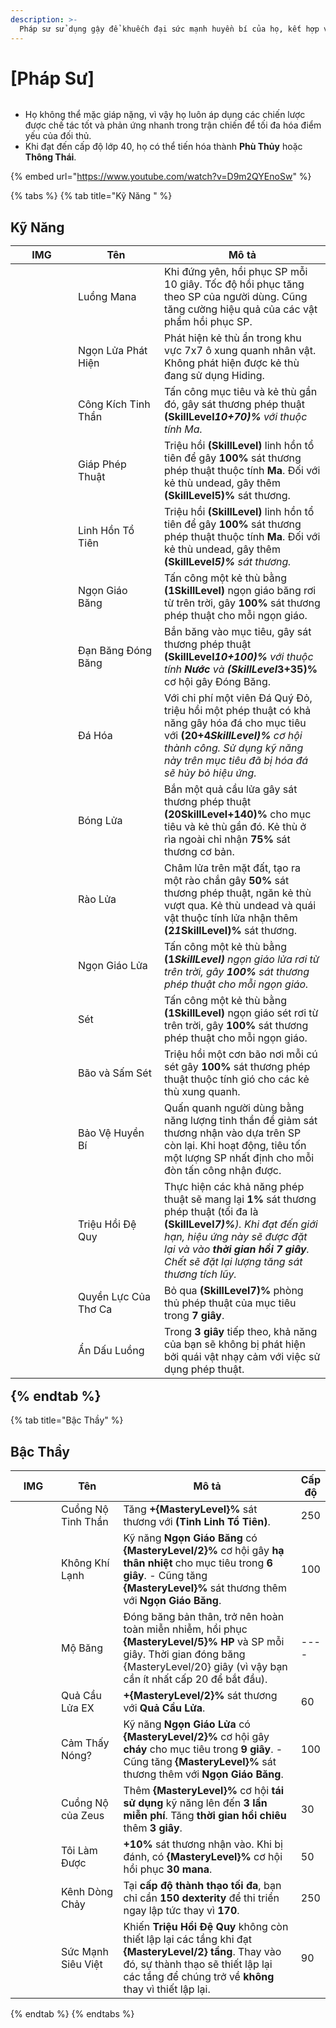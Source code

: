 ```yaml
---
description: >-
  Pháp sư sử dụng gậy để khuếch đại sức mạnh huyền bí của họ, kết hợp với kiến thức sâu rộng về các lực lượng nguyên tố của thế giới, cho phép họ phát động sự hủy diệt tàn khốc.
---
```


# \[Pháp Sư]

<figure><img src="../../.gitbook/assets/700px-1Mago.png" alt=""><figcaption></figcaption></figure>

* Họ không thể mặc giáp nặng, vì vậy họ luôn áp dụng các chiến lược được chế tác tốt và phản ứng nhanh trong trận chiến để tối đa hóa điểm yếu của đối thủ.
* Khi đạt đến cấp độ lớp 40, họ có thể tiến hóa thành **Phù Thủy** hoặc **Thông Thái**.

{% embed url="https://www.youtube.com/watch?v=D9m2QYEnoSw" %}

{% tabs %}
{% tab title="Kỹ Năng " %}
## **Kỹ Năng**<table><thead><tr><th width="84">IMG</th><th width="122">Tên</th><th>Mô tả</th></tr></thead><tbody><tr><td><img src="../../.gitbook/assets/9a.png" alt=""></td><td>Luồng Mana</td><td>Khi đứng yên, hồi phục SP mỗi 10 giây. Tốc độ hồi phục tăng theo SP của người dùng. Cũng tăng cường hiệu quả của các vật phẩm hồi phục SP.</td></tr><tr><td><img src="../../.gitbook/assets/10a.png" alt=""></td><td>Ngọn Lửa Phát Hiện</td><td>Phát hiện kẻ thù ẩn trong khu vực 7x7 ô xung quanh nhân vật. Không phát hiện được kẻ thù đang sử dụng Hiding.</td></tr><tr><td><img src="../../.gitbook/assets/11aa (1).png" alt=""></td><td>Công Kích Tinh Thần</td><td>Tấn công mục tiêu và kẻ thù gần đó, gây sát thương phép thuật <strong>(SkillLevel*10+70)%</strong> với thuộc tính Ma.</td></tr><tr><td><img src="../../.gitbook/assets/12a.png" alt=""></td><td>Giáp Phép Thuật</td><td>Triệu hồi <strong>(SkillLevel)</strong> linh hồn tổ tiên để gây <strong>100%</strong> sát thương phép thuật thuộc tính <strong>Ma</strong>. Đối với kẻ thù undead, gây thêm <strong>(SkillLevel*5)%</strong> sát thương.</td></tr><tr><td><img src="../../.gitbook/assets/11aa (1).png" alt=""></td><td>Linh Hồn Tổ Tiên</td><td>Triệu hồi <strong>(SkillLevel)</strong> linh hồn tổ tiên để gây <strong>100%</strong> sát thương phép thuật thuộc tính <strong>Ma</strong>. Đối với kẻ thù undead, gây thêm <strong>(SkillLevel*5)%</strong> sát thương.</td></tr><tr><td><img src="../../.gitbook/assets/14a.png" alt=""></td><td>Ngọn Giáo Băng</td><td>Tấn công một kẻ thù bằng <strong>(1*SkillLevel)</strong> ngọn giáo băng rơi từ trên trời, gây <strong>100%</strong> sát thương phép thuật cho mỗi ngọn giáo.</td></tr><tr><td><img src="../../.gitbook/assets/15a.png" alt=""></td><td>Đạn Băng Đóng Băng</td><td>Bắn băng vào mục tiêu, gây sát thương phép thuật <strong>(SkillLevel*10+100)%</strong> với thuộc tính <strong>Nước</strong> và <strong>(SkillLevel*3+35)%</strong> cơ hội gây Đóng Băng.</td></tr><tr><td><img src="../../.gitbook/assets/16a.png" alt=""></td><td>Đá Hóa</td><td>Với chi phí một viên Đá Quý Đỏ, triệu hồi một phép thuật có khả năng gây hóa đá cho mục tiêu với <strong>(20+4*SkillLevel)%</strong> cơ hội thành công. Sử dụng kỹ năng này trên mục tiêu đã bị hóa đá sẽ hủy bỏ hiệu ứng.</td></tr><tr><td><img src="../../.gitbook/assets/17a.png" alt=""></td><td>Bóng Lửa</td><td>Bắn một quả cầu lửa gây sát thương phép thuật <strong>(20*SkillLevel+140)%</strong> cho mục tiêu và kẻ thù gần đó. Kẻ thù ở rìa ngoài chỉ nhận <strong>75%</strong> sát thương cơ bản.</td></tr><tr><td><img src="../../.gitbook/assets/18a.png" alt=""></td><td>Rào Lửa</td><td>Châm lửa trên mặt đất, tạo ra một rào chắn gây <strong>50%</strong> sát thương phép thuật, ngăn kẻ thù vượt qua. Kẻ thù undead và quái vật thuộc tính lửa nhận thêm <strong>(2*1*SkillLevel)%</strong> sát thương.</td></tr><tr><td><img src="../../.gitbook/assets/19a.png" alt=""></td><td>Ngọn Giáo Lửa</td><td>Tấn công một kẻ thù bằng <strong>(1*SkillLevel)</strong> ngọn giáo lửa rơi từ trên trời, gây <strong>100%</strong> sát thương phép thuật cho mỗi ngọn giáo.</td></tr><tr><td><img src="../../.gitbook/assets/20a.png" alt=""></td><td>Sét</td><td>Tấn công một kẻ thù bằng <strong>(1*SkillLevel)</strong> ngọn giáo sét rơi từ trên trời, gây <strong>100%</strong> sát thương phép thuật cho mỗi ngọn giáo.</td></tr><tr><td><img src="../../.gitbook/assets/21a.png" alt=""></td><td>Bão và Sấm Sét</td><td>Triệu hồi một cơn bão nơi mỗi cú sét gây <strong>100%</strong> sát thương phép thuật thuộc tính gió cho các kẻ thù xung quanh.</td></tr><tr><td><img src="../../.gitbook/assets/157a.png" alt=""></td><td>Bảo Vệ Huyền Bí</td><td>Quấn quanh người dùng bằng năng lượng tinh thần để giảm sát thương nhận vào dựa trên SP còn lại. Khi hoạt động, tiêu tốn một lượng SP nhất định cho mỗi đòn tấn công nhận được.</td></tr><tr><td><img src="../../.gitbook/assets/758a.png" alt=""></td><td>Triệu Hồi Đệ Quy</td><td>Thực hiện các khả năng phép thuật sẽ mang lại <strong>1%</strong> sát thương phép thuật (tối đa là <strong>(SkillLevel*7)%</strong>). Khi đạt đến giới hạn, hiệu ứng này sẽ được đặt lại và vào <strong>thời gian hồi 7 giây</strong>. Chết sẽ đặt lại lượng tăng sát thương tích lũy.</td></tr><tr><td><img src="../../.gitbook/assets/759a.png" alt=""></td><td>Quyền Lực Của Thơ Ca</td><td>Bỏ qua <strong>(SkillLevel*7)%</strong> phòng thủ phép thuật của mục tiêu trong <strong>7 giây</strong>.</td></tr><tr><td><img src="../../.gitbook/assets/760a.png" alt=""></td><td>Ẩn Dấu Luồng</td><td>Trong <strong>3 giây</strong> tiếp theo, khả năng của bạn sẽ không bị phát hiện bởi quái vật nhạy cảm với việc sử dụng phép thuật.</td></tr></tbody></table>{% endtab %}

{% tab title="Bậc Thầy" %}
## Bậc Thầy

<table><thead><tr><th width="84">IMG</th><th width="119">Tên</th><th width="392">Mô tả</th><th>Cấp độ</th></tr></thead><tbody><tr><td><img src="../../.gitbook/assets/11aa (1).png" alt=""></td><td>Cuồng Nộ Tinh Thần</td><td>Tăng <strong>+{MasteryLevel}%</strong> sát thương với <strong>(Tinh Linh Tổ Tiên)</strong>.</td><td>250</td></tr><tr><td><img src="../../.gitbook/assets/14a.png" alt=""></td><td>Không Khí Lạnh</td><td>Kỹ năng <strong>Ngọn Giáo Băng</strong> có <strong>{MasteryLevel/2}%</strong> cơ hội gây <strong>hạ thân nhiệt</strong> cho mục tiêu trong <strong>6 giây</strong>. - Cũng tăng <strong>{MasteryLevel}%</strong> sát thương thêm với <strong>Ngọn Giáo Băng</strong>.</td><td>100</td></tr><tr><td><img src="../../.gitbook/assets/15a.png" alt=""></td><td>Mộ Băng</td><td>Đóng băng bản thân, trở nên hoàn toàn miễn nhiễm, hồi phục <strong>{MasteryLevel/5}% HP</strong> và SP mỗi giây. Thời gian đóng băng {MasteryLevel/20} giây (vì vậy bạn cần ít nhất cấp 20 để bắt đầu).</td><td>----</td></tr><tr><td><img src="../../.gitbook/assets/17a.png" alt=""></td><td>Quả Cầu Lửa EX</td><td><strong>+{MasteryLevel/2}%</strong> sát thương với <strong>Quả Cầu Lửa</strong>.</td><td>60</td></tr><tr><td><img src="../../.gitbook/assets/19a.png" alt=""></td><td>Cảm Thấy Nóng?</td><td>Kỹ năng <strong>Ngọn Giáo Lửa</strong> có <strong>{MasteryLevel/2}%</strong> cơ hội gây <strong>cháy</strong> cho mục tiêu trong <strong>9 giây</strong>. - Cũng tăng <strong>{MasteryLevel}%</strong> sát thương thêm với <strong>Ngọn Giáo Băng</strong>.</td><td>100</td></tr><tr><td><img src="../../.gitbook/assets/21a.png" alt=""></td><td>Cuồng Nộ của Zeus</td><td>Thêm <strong>{MasteryLevel}%</strong> cơ hội <strong>tái sử dụng</strong> kỹ năng lên đến <strong>3 lần miễn phí</strong>. Tăng <strong>thời gian hồi chiêu</strong> thêm <strong>3 giây</strong>.</td><td>30</td></tr><tr><td><img src="../../.gitbook/assets/157a.png" alt=""></td><td>Tôi Làm Được</td><td><strong>+10%</strong> sát thương nhận vào. Khi bị đánh, có <strong>{MasteryLevel}%</strong> cơ hội hồi phục <strong>30 mana</strong>.</td><td>50</td></tr><tr><td><img src="../../.gitbook/assets/760a.png" alt=""></td><td>Kênh Dòng Chảy</td><td>Tại <strong>cấp độ thành thạo tối đa</strong>, bạn chỉ cần <strong>150 dexterity</strong> để thi triển ngay lập tức thay vì <strong>170</strong>.</td><td>250</td></tr><tr><td><img src="../../.gitbook/assets/image (132).png" alt="" data-size="original"></td><td>Sức Mạnh Siêu Việt</td><td>Khiến <strong>Triệu Hồi Đệ Quy</strong> không còn thiết lập lại các tầng khi đạt <strong>{MasteryLevel/2} tầng</strong>. Thay vào đó, sự thành thạo sẽ thiết lập lại các tầng để chúng trở về <strong>không</strong> thay vì thiết lập lại.</td><td>90</td></tr></tbody></table>{% endtab %}
{% endtabs %}